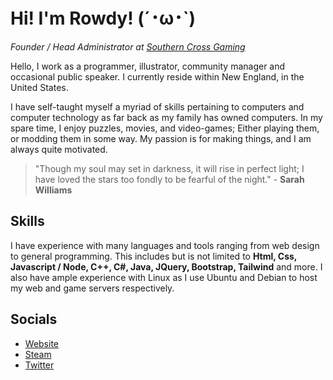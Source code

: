 # Hi! I'm Rowdy! (´･ω･`)

*Founder / Head Administrator at [Southern Cross Gaming](https://www.scg.wtf)*

Hello, I work as a programmer, illustrator, community manager and occasional public speaker. I currently reside within New England, in the United States.

I have self-taught myself a myriad of skills pertaining to computers and computer technology as far back as my family has owned computers. In my spare time, I enjoy puzzles, movies, and video-games; Either playing them, or modding them in some way. My passion is for making things, and I am always quite motivated.

> "Though my soul may set in darkness, it will rise in perfect light; I have loved the stars too fondly to be fearful of the night​." - **Sarah Williams**

## Skills
I have experience with many languages and tools ranging from web design to general programming. This includes but is not limited to **Html, Css, Javascript / Node, C++, C#, Java, JQuery, Bootstrap, Tailwind** and more. I also have ample experience with Linux as I use Ubuntu and Debian to host my web and game servers respectively.

## Socials
- [Website](https://rowdythecrux.dev)
- [Steam](https://steamcommunity.com/id/rowedahelicon)
- [Twitter](https://www.twitter.com/rowedahelicon)

